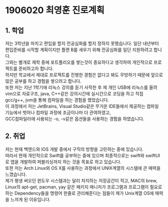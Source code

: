 # 1906020 최영훈 진로계획

## 1. 학업
저는 3학년을 마치고 편입을 할지 전공심화를 할지 정하지 못했습니다. 일단 내년부터 편입준비를 시작할 계획이지만 플랜 B를 세우기 위해 전공심화를 일단 지원하려고 합니다.<br>그와는 별개로 재학 중에 포트폴리오를 쌓는것이 중요하다고 생각하여 개인적으로 프로젝트를 준비하고자 합니다.<br>하지만 학교에서 제대로 프로젝트를 진행한 경험은 없다고 봐도 무방하기 때문에 앞으로 많은 공부를 하고 경험을 쌓으려고 합니다.<br> 또한 저는 지난 1학기에 리눅스 강의를 듣기 사작한 후 제 개인 USB에 리눅스를 올려 vim으로 자료구조, java, C++같은 강의시간에 실시간으로 코딩을 하고 직접 gcc/g++, jvm을 통해 컴파일을 하는 경험을 했었습니다.<br>이 과정에서 저는 JetBrains, Visual Studio같은 무거운 IDE들에서 제공하는 컴파일 기능에서 벗어나 컴파일 과정에 조금이나마 더 관여하였고,<br>GCC컴파일러에 사용되는 -o, -v같은 옵션들을 사용하는 경험을 하였습니다.<br>
## 2. 취업
저는 현재 백엔드와 IOS 개발 중에서 구직의 방향을 고민하는 중에 있습니다.<br>따라서 현재 개인적으로 Swift를 공부하는 중에 있으며 최종적으로는 swift와 swiftUI로 앱을 개발하여 퍼블리싱까지 하는 것을 목표로 하고 있습니다.<br>또한 저는 Arch Linux와 OS X를 사용하는 과정에서 UNIX계열의 시스템에 큰 매력을 느꼈습니다.<br>제가 평생 써오던 윈도우 시스템과는 달리 차지하는 저장공간이 적고, MAC의 brew, Linux의 apt-get, pacman, yay 같은 패키지 매니저가 프로그램과 프로그램이 필요로 하는 Dependency들을 명령어 한줄로 관리해준다는 점들이 제가 Unix계열 OS에 매력을 느끼게 된 이유입니다. 
